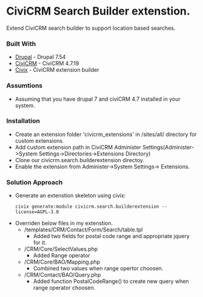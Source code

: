 # CiviCRM Search Builder extenstion. 

Extend CiviCRM search builder to support location based searches.    

### Built With

* [Drupal](https://www.drupal.org/) - Drupal 7.54
* [CiviCRM](https://civicrm.org/download/) - CiviCRM 4.7.19
* [Civix](https://github.com/totten/civix) - CiviCRM extension builder


### Assumtions

* Assuming that you have drupal 7 and civiCRM 4.7 installed in your system.


### Installation

* Create an extension folder 'civicrm_extensions' in /sites/all/ directory for custom extensions.
* Add custom extension path in CiviCRM Administer Settings(Administer->System Settings->Directories->Extensions Directory)
* Clone our civicrm.search.builderextension directoy.
* Enable the extension from Administer->System Settings-> Extensions.


### Solution Approach

* Generate an extenstion skeleton using civix:
	```
	civix generate:module civicrm.search.builderextension --license=AGPL-3.0
	```
* Overriden below files in my extenstion.
	- /templates/CRM/Contact/Form/Search/table.tpl
		- Added two fields for postal code range and appropriate jquery for it.
	- /CRM/Core/SelectValues.php
		- Added Range operator 
	- /CRM/Core/BAO/Mapping.php
		- Combined two values when range opertor choosen.
	- /CRM/Contact/BAO/Query.php
		- Added function PostalCodeRange() to create new query when range operator choosen.









